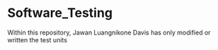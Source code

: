 # Software_Testing
Within this repository, Jawan Luangnikone Davis has only modified or written the test units
